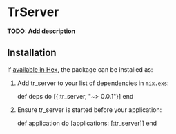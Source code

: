 # TrServer

**TODO: Add description**

## Installation

If [available in Hex](https://hex.pm/docs/publish), the package can be installed as:

  1. Add tr_server to your list of dependencies in `mix.exs`:

        def deps do
          [{:tr_server, "~> 0.0.1"}]
        end

  2. Ensure tr_server is started before your application:

        def application do
          [applications: [:tr_server]]
        end
